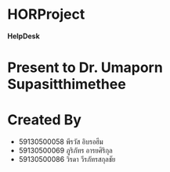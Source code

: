 # HORProject
**HelpDesk**
# Present to Dr. Umaporn Supasitthimethee
# Created By
- 59130500058 พีรวัส อิบรอฮีม
- 59130500069 ภูริภัทร อารยศิริกุล
- 59130500086 วิรดา วีรภัทรสกุลชัย
